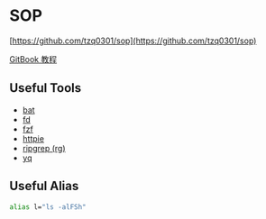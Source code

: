 # SOP

[https://github.com/tzq0301/sop](https://github.com/tzq0301/sop)

[GitBook 教程](https://jiangminggithub.github.io/gitbook/)

## Useful Tools

* [bat](https://github.com/sharkdp/bat)
* [fd](https://github.com/sharkdp/fd)
* [fzf](https://github.com/junegunn/fzf)
* [httpie](https://github.com/httpie/cli)
* [ripgrep (rg)](https://github.com/BurntSushi/ripgrep)
* [yq](https://github.com/mikefarah/yq)

## Useful Alias

```bash
alias l="ls -alFSh"
```
